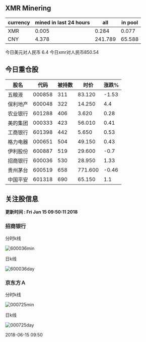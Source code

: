 ## XMR Minering

|currency|mined in last 24 hours|all|in pool|
|---|---|---|---|
|XMR|0.005|0.284|0.077|
|CNY|4.378|241.789|65.588|

今日美元对人民币 6.4	今日xmr对人民币850.54


## 今日重仓股 

|股名|代码|被持数|时价|涨跌%|
|---|---|---|---|---|
|五粮液|000858|311|83.120|-1.53|
|保利地产|600048|322|14.250|4.4|
|农业银行|601288|406|3.620|0.28|
|美的集团|000333|423|56.010|0.41|
|工商银行|601398|442|5.650|0.53|
|格力电器|000651|504|49.150|0.43|
|伊利股份|600887|519|29.600|-0.7|
|招商银行|600036|530|28.950|1.33|
|贵州茅台|600519|658|771.600|-0.46|
|中国平安|601318|690|65.150|1.1|

## 关注股信息
**更新时间 : Fri Jun 15 09:50:11 2018**
### 招商银行 
分时k线

![600036min](http://image.sinajs.cn/newchart/min/n/sh600036.gif)

日k线

![600036day](http://image.sinajs.cn/newchart/daily/n/sh600036.gif)

### 京东方Ａ 
分时k线

![000725min](http://image.sinajs.cn/newchart/min/n/sz000725.gif)

日k线

![000725day](http://image.sinajs.cn/newchart/daily/n/sz000725.gif)

2018-06-15 09:50